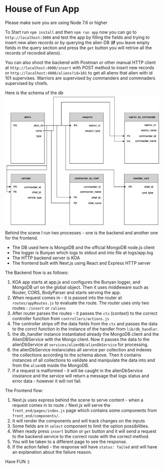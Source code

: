 # House of Fun App

Please make sure you are using Node 7.6 or higher

To Start run `npm install` and then `npm run app`
now you can go to `http://localhost:3000` and test the app by filling the fields and trying to insert new alien records or by querying the alien DB (__if__ you leave empty fields in the query section and press the `get` button you will retrive all the records of recorded aliens).

You can also shoot the backend with Postman or other manual HTTP client at `http://localhost:4000/insert` with POST method to insert new records or `http://localhost:4000/aliens?id=101` to get all aliens that alien with id 101 supervises. Warriors are supervised by commanders and commnaders supervised by chiefs.

Here is the schema of the db 
![db schema](https://github.com/stasezersky/house_of_fun/blob/master/DBscheme.jpg)

Behind the scene I run two processes - one is the backend and another one for the frontend.
* The DB used here is MongoDB and the official MongoDB node.js client 
* The logger is Bunyan which logs to stdout and into file at logs/app.log
* The HTTP backend server is KOA
* The frontend built with Next.js using React and Express HTTP server

The Backend flow is as follows:
1. KOA app starts at app.js and configures the Bunyan logger, and MongoDB url on the global object. Then it uses middleware such as Router, CORS, BodyParser and starts serving the app.
2. When request comes in - it is passed into the router at `routes/appRoutes.js` to evaluate the route. The router uses only two routes : `/insert` or `/aliens`
3. After router parses the routes - it passes the `ctx` (context) to the correct controller function from `controllers/actions.js`
4. The controller strips off the data fields from the `ctx` and passes the data to the corrct function in the instance of the handler from `lib/db_handler`.
5. the db_handler instance instantiated already the MongoDB client and the AlienDBService with the Mongo client. Now it passes the data to the alienDbService at `services/alienDB/alienDbService` for processing.
6. the alienDbService instanciates all service per collection and indexes the collections according to the schema above. Then it contains instances of all collections to validate and manipulate the data into and from the `alienDB` inside the MongoDB.
7. If a request is malformed - it will be caught in the alienDbService insstance and the service will return a message that logs status and error data - however it will not fail.

The Frontend flow:
1. Next.js uses express behind the scene to serve content - when a request comes in to route `/` Next.js will serve the `front_end/pages/index.js` page which contains some components from `front_end/components/`.
2. It will render the components and will track changes on the inputs
3. Some fields are in `select` component to limit the option possibilities.
4. When ready press `insert` button or `get` button and it will send a request to the backend service to the correct route with the correct method.
5. You will be taken to a different page to see the response.
6. If the action failed - the response will have `status: failed` and will have an explanation about the failure reason.

Have FUN :)


